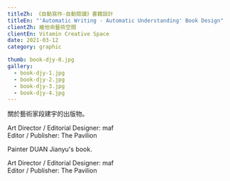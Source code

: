 ```yaml
---
titleZh: 《自動寫作-自動閱讀》書籍設計
titleEn: "'Automatic Writing - Automatic Understanding' Book Design"
clientZh: 維他命藝術空間
clientEn: Vitamin Creative Space
date: 2021-03-12
category: graphic

thumb: book-djy-0.jpg
gallery:
  - book-djy-1.jpg
  - book-djy-2.jpg
  - book-djy-3.jpg
  - book-djy-4.jpg
---
```


關於藝術家段建宇的出版物。

Art Director / Editorial Designer: maf<br/>
Editor / Publisher: The Pavilion

<!-- lang -->

Painter DUAN Jianyu's book.

Art Director / Editorial Designer: maf<br/>
Editor / Publisher: The Pavilion
